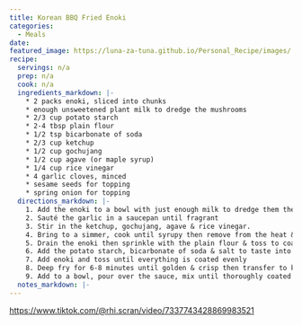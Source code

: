 ```yaml
---
title: Korean BBQ Fried Enoki
categories: 
  - Meals
date: 
featured_image: https://luna-za-tuna.github.io/Personal_Recipe/images/
recipe:
  servings: n/a
  prep: n/a
  cook: n/a
  ingredients_markdown: |-
    * 2 packs enoki, sliced into chunks
    * enough unsweetened plant milk to dredge the mushrooms
    * 2/3 cup potato starch
    * 2-4 tbsp plain flour
    * 1/2 tsp bicarbonate of soda
    * 2/3 cup ketchup
    * 1/2 cup gochujang
    * 1/2 cup agave (or maple syrup)
    * 1/4 cup rice vinegar
    * 4 garlic cloves, minced
    * sesame seeds for topping
    * spring onion for topping
  directions_markdown: |-
    1. Add the enoki to a bowl with just enough milk to dredge them then set aside while you make the sauce
    2. Sauté the garlic in a saucepan until fragrant
    3. Stir in the ketchup, gochujang, agave & rice vinegar. 
    4. Bring to a simmer, cook until syrupy then remove from the heat & let it cool
    5. Drain the enoki then sprinkle with the plain flour & toss to coat. 
    6. Add the potato starch, bicarbonate of soda & salt to taste into a bowl
    7. Add enoki and toss until everything is coated evenly
    8. Deep fry for 6-8 minutes until golden & crisp then transfer to kitchen paper to drain any excess oil
    9. Add to a bowl, pour over the sauce, mix until thoroughly coated then serve topped with sesame seeds & spring onion
  notes_markdown: |-
---
```

https://www.tiktok.com/@rhi.scran/video/7337743428869983521
